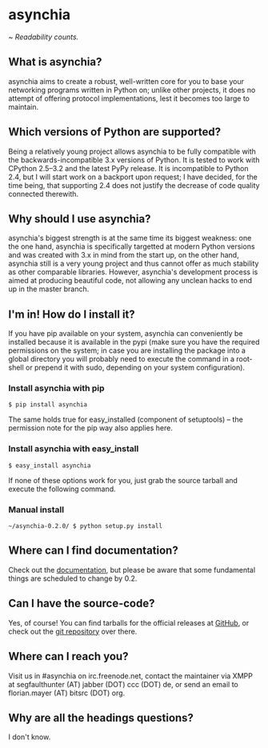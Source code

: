 # asynchia
~ *Readability counts.*

## What is asynchia?
asynchia aims to create a robust, well-written core for you to base your networking programs written in Python on; unlike other projects, it does no attempt of offering protocol implementations, lest it becomes too large to maintain.

## Which versions of Python are supported?
Being a relatively young project allows asynchia to be fully compatible with the backwards-incompatible 3.x versions of Python. It is tested to work with CPython 2.5–3.2 and the latest PyPy release. It is incompatible to Python 2.4, but I will start work on a backport upon request; I have decided, for the time being, that supporting 2.4 does not justify the decrease of code quality connected therewith.

## Why should I use asynchia?
asynchia's biggest strength is at the same time its biggest weakness: one the one hand, asynchia is specifically targetted at modern Python versions and was created with 3.x in mind from the start up, on the other hand, asynchia still is a very young project and thus cannot offer as much stability as other comparable libraries. However, asynchia's development process is aimed at producing beautiful code, not allowing any unclean hacks to end up in the master branch.

## I'm in! How do I install it?
If you have pip available on your system, asynchia can conveniently be installed because it is available in the pypi (make sure you have the required permissions on the system; in case you are installing the package into a global directory you will probably need to execute the command in a root-shell or prepend it with sudo, depending on your system configuration).
### Install asynchia with pip
```
$ pip install asynchia
```

The same holds true for easy_installed (component of setuptools) – the permission note for the pip way also applies here.
### Install asynchia with easy_install
```
$ easy_install asynchia
```

If none of these options work for you, just grab the source tarball and execute the following command.
### Manual install
```
~/asynchia-0.2.0/ $ python setup.py install
```

## Where can I find documentation?
Check out the [documentation](http://segfaulthunter.github.io/asynchia/docs/), but please be aware that some fundamental things are scheduled to change by 0.2.

## Can I have the source-code?
Yes, of course! You can find tarballs for the official releases at [GitHub](https://github.com/segfaulthunter/asynchia/downloads), or check out the [git repository](https://github.com/segfaulthunter/asynchia) over there.

## Where can I reach you?
Visit us in #asynchia on irc.freenode.net, contact the maintainer via XMPP at segfaulthunter (AT) jabber (DOT) ccc (DOT) de, or send an email to florian.mayer (AT) bitsrc (DOT) org.

## Why are all the headings questions?
I don't know.
